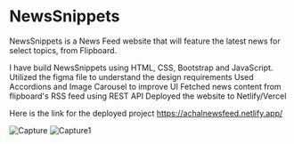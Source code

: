 # NewsSnippets

NewsSnippets is a News Feed website that will feature the latest news for select topics, from Flipboard.

I have build NewsSnippets using HTML, CSS, Bootstrap and JavaScript.
Utilized the figma file to understand the design requirements
Used Accordions and Image Carousel to improve UI
Fetched news content from flipboard's RSS feed using REST API
Deployed the website to Netlify/Vercel

Here is the link for the deployed project
https://achalnewsfeed.netlify.app/

![Capture](https://github.com/AchalChauhan/NewsSnippets/assets/43654070/956ddca4-5b5c-4713-a352-8681e02a6bc7)
![Capture1](https://github.com/AchalChauhan/NewsSnippets/assets/43654070/51cd73b2-98fe-4289-80dc-c973e65eac4a)
